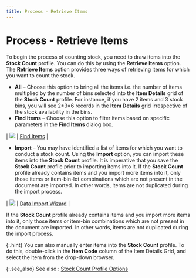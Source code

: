 ```yaml
---
title: Process - Retrieve Items
---
```


# Process - Retrieve Items


To begin the process of counting stock, you need to draw items into  the **Stock Count** profile. You can  do this by using the **Retrieve Items**  option. The **Retrieve Items** option  provides three ways of retrieving items for which you want to count the  stock.

- **All**  – Choose this option to bring all the items i.e. the number of items multiplied  by the number of bins selected into the **Item 
 Details** grid of the **Stock Count**  profile. For instance, if you have 2 items and 3 stock bins, you will  see 2\*3=6 records in the **Item Details**  grid irrespective of the stock availability in the bins.
- **Find 
 Items** – Choose this option to filter items based on specific parameters  in the **Find Items** dialog box.



| ![]({{site.wm_baseurl}}/img/lens.gif) | [Find  Items]({{site.mi_chm}}/finding-items/find_items.html) |


- **Import**  – You may have identified a list of items for which you want to conduct  a stock count. Using the **Import**  option, you can import these items into the **Stock 
 Count** profile. It is imperative that you save the **Stock 
 Count** profile prior to importing items into it. If the **Stock 
 Count** profile already contains items and you import more items  into it, only those items or item-bin-lot combinations which are not present  in the document are imported. In other words, items are not duplicated  during the import process.



| ![]({{site.wm_baseurl}}/img/lens.gif) | [Data  Import Wizard]({{site.utl_chm}}/misc/data_import_wizard_error_dialog_box.html) |



If the **Stock Count** profile already  contains items and you import more items into it, only those items or  item-bin combinations which are not present in the document are imported.  In other words, items are not duplicated during the import process.


{:.hint}
You can also manually enter items into the  **Stock Count** profile. To do this,  double-click in the **Item Code**  column of the Item Details Grid, and select the item from the drop-down  browser.


{:.see_also}
See also
: [Stock  Count Profile Options]({{site.wm_baseurl}}/inv-adj/stock-count/stock-count-profile-options/stock_count_profile_options.html)
